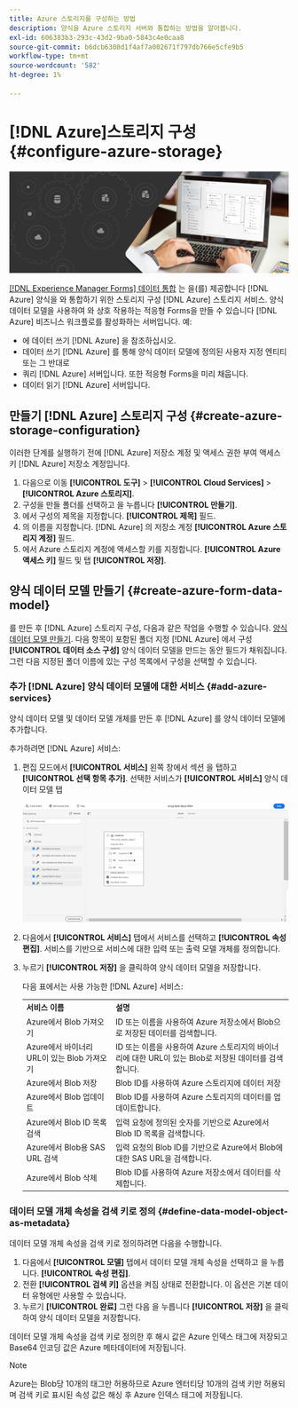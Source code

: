 ```yaml
---
title: Azure 스토리지를 구성하는 방법
description: 양식을 Azure 스토리지 서버와 통합하는 방법을 알아봅니다.
exl-id: 606383b3-293c-43d2-9ba0-5843c4e0caa8
source-git-commit: b6dcb6308d1f4af7a002671f797db766e5cfe9b5
workflow-type: tm+mt
source-wordcount: '582'
ht-degree: 1%

---
```


# [!DNL Azure]스토리지 구성 {#configure-azure-storage}


![데이터 통합](assets/data-integeration.png)

[[!DNL Experience Manager Forms] 데이터 통합](data-integration.md) 는 을(를) 제공합니다 [!DNL Azure] 양식을 와 통합하기 위한 스토리지 구성 [!DNL Azure] 스토리지 서비스. 양식 데이터 모델을 사용하여 와 상호 작용하는 적응형 Forms을 만들 수 있습니다 [!DNL Azure] 비즈니스 워크플로를 활성화하는 서버입니다. 예:

* 에 데이터 쓰기 [!DNL Azure] 을 참조하십시오.
* 데이터 쓰기 [!DNL Azure] 를 통해 양식 데이터 모델에 정의된 사용자 지정 엔티티 또는 그 반대로
* 쿼리 [!DNL Azure] 서버입니다. 또한 적응형 Forms을 미리 채웁니다.
* 데이터 읽기 [!DNL Azure] 서버입니다.

## 만들기 [!DNL Azure] 스토리지 구성 {#create-azure-storage-configuration}

이러한 단계를 실행하기 전에 [!DNL Azure] 저장소 계정 및 액세스 권한 부여 액세스 키 [!DNL Azure] 저장소 계정입니다.

1. 다음으로 이동 **[!UICONTROL 도구]** > **[!UICONTROL Cloud Services]** > **[!UICONTROL Azure 스토리지]**.
1. 구성을 만들 폴더를 선택하고 을 누릅니다 **[!UICONTROL 만들기]**.
1. 에서 구성의 제목을 지정합니다. **[!UICONTROL 제목]** 필드.
1. 의 이름을 지정합니다. [!DNL Azure] 의 저장소 계정 **[!UICONTROL Azure 스토리지 계정]** 필드.
1. 에서 Azure 스토리지 계정에 액세스할 키를 지정합니다. **[!UICONTROL Azure 액세스 키]** 필드 및 탭 **[!UICONTROL 저장]**.

## 양식 데이터 모델 만들기 {#create-azure-form-data-model}

를 만든 후 [!DNL Azure] 스토리지 구성, 다음과 같은 작업을 수행할 수 있습니다. [양식 데이터 모델 만들기](create-form-data-models.md). 다음 항목이 포함된 폴더 지정 [!DNL Azure] 에서 구성 **[!UICONTROL 데이터 소스 구성]** 양식 데이터 모델을 만드는 동안 필드가 채워집니다. 그런 다음 지정된 폴더 이름에 있는 구성 목록에서 구성을 선택할 수 있습니다.

### 추가 [!DNL Azure] 양식 데이터 모델에 대한 서비스 {#add-azure-services}

양식 데이터 모델 및 데이터 모델 개체를 만든 후 [!DNL Azure] 를 양식 데이터 모델에 추가합니다.

추가하려면 [!DNL Azure] 서비스:

1. 편집 모드에서 **[!UICONTROL 서비스]** 왼쪽 창에서 섹션 을 탭하고 **[!UICONTROL 선택 항목 추가]**. 선택한 서비스가 **[!UICONTROL 서비스]** 양식 데이터 모델 탭

   ![선택한 서비스 추가](assets/select-services.png)

1. 다음에서 **[!UICONTROL 서비스]** 탭에서 서비스를 선택하고 **[!UICONTROL 속성 편집]**. 서비스를 기반으로 서비스에 대한 입력 또는 출력 모델 개체를 정의합니다.

1. 누르기 **[!UICONTROL 저장]** 을 클릭하여 양식 데이터 모델을 저장합니다.

   다음 표에서는 사용 가능한 [!DNL Azure] 서비스:

   <table>
    <tbody>
     <tr>
      <th><strong>서비스 이름</strong></th>
      <th><strong>설명</strong></th>
     </tr>
     <tr>
      <td>Azure에서 Blob 가져오기</td>
      <td>ID 또는 이름을 사용하여 Azure 저장소에서 Blob으로 저장된 데이터를 검색합니다.</td>
     </tr>
     <tr>
      <td>Azure에서 바이너리 URL이 있는 Blob 가져오기</td>
      <td>ID 또는 이름을 사용하여 Azure 스토리지의 바이너리에 대한 URL이 있는 Blob로 저장된 데이터를 검색합니다.</td>
     </tr>
     <tr>
      <td>Azure에서 Blob 저장</td>
      <td>Blob ID를 사용하여 Azure 스토리지에 데이터 저장</td>
     </tr>
     <tr>
      <td>Azure에서 Blob 업데이트</td>
      <td>Blob ID를 사용하여 Azure 스토리지의 데이터를 업데이트합니다.</td>
     </tr>
     <tr>
      <td>Azure에서 Blob ID 목록 검색</td>
      <td>입력 요청에 정의된 숫자를 기반으로 Azure에서 Blob ID 목록을 검색합니다.</td>
     </tr>
     <tr>
      <td>Azure에서 Blob용 SAS URL 검색</td>
      <td>입력 요청의 Blob ID를 기반으로 Azure에서 Blob에 대한 SAS URL을 검색합니다.</td>
     </tr>
     <tr>
      <td>Azure에서 Blob 삭제</td>
      <td>Blob ID를 사용하여 Azure 저장소에서 데이터를 삭제합니다.</td>
     </tr>
    </tbody>
   </table>

### 데이터 모델 개체 속성을 검색 키로 정의 {#define-data-model-object-as-metadata}

데이터 모델 개체 속성을 검색 키로 정의하려면 다음을 수행합니다.

1. 다음에서 **[!UICONTROL 모델]** 탭에서 데이터 모델 개체 속성을 선택하고 을 누릅니다. **[!UICONTROL 속성 편집]**.
1. 전환 **[!UICONTROL 검색 키]** 옵션을 켜짐 상태로 전환합니다. 이 옵션은 기본 데이터 유형에만 사용할 수 있습니다.
1. 누르기 **[!UICONTROL 완료]** 그런 다음 을 누릅니다 **[!UICONTROL 저장]** 을 클릭하여 양식 데이터 모델을 저장합니다.

데이터 모델 개체 속성을 검색 키로 정의한 후 해시 값은 Azure 인덱스 태그에 저장되고 Base64 인코딩 값은 Azure 메타데이터에 저장됩니다.

>[!NOTE]
>
>Azure는 Blob당 10개의 태그만 허용하므로 Azure 엔터티당 10개의 검색 키만 허용되며 검색 키로 표시된 속성 값은 해싱 후 Azure 인덱스 태그에 저장됩니다.
